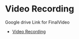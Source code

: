 # Video Recording

Google drive Link for FinalVideo
- [Video Recording](https://drive.google.com/file/d/1V2N69KR70vGn10GMREagY_EKtNtL0wga/view?usp=sharing)


```{tableofcontents}

````